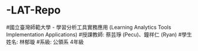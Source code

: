 # -LAT-Repo
#國立臺灣師範大學 - 學習分析工具實務應用 (Learning Analytics Tools Implementation Applications)
#授課教師: 蔡芸琤 (Pecu)、鐘祥仁 (Ryan)
#學生姓名: 林郁璇
#系級: 公領系 4年級
